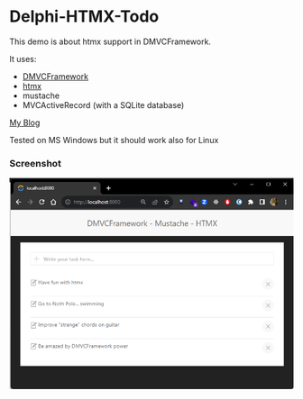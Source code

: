 # Delphi-HTMX-Todo

This demo is about htmx support in DMVCFramework.

It uses:
- [DMVCFramework](https://github.com/danieleteti/delphimvcframework)
- [htmx](https://htmx.org/)
- mustache
- MVCActiveRecord (with a SQLite database)

[My Blog](https://www.danieleteti.it)

Tested on MS Windows but it should work also for Linux

### Screenshot
![To-Do App](https://raw.githubusercontent.com/danieleteti/delphi-dmvcframework-htmx-todo/main/docs/page1.png)
